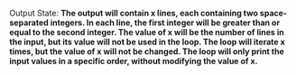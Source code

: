 Output State: **The output will contain x lines, each containing two space-separated integers. In each line, the first integer will be greater than or equal to the second integer. The value of x will be the number of lines in the input, but its value will not be used in the loop. The loop will iterate x times, but the value of x will not be changed. The loop will only print the input values in a specific order, without modifying the value of x.**
